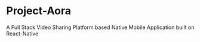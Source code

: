 # Project-Aora

A Full Stack Video Sharing Platform based Native Mobile Application built on React-Native
